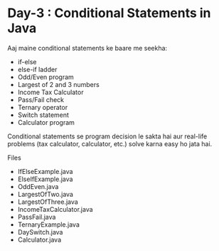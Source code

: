 # Day-3 : Conditional Statements in Java

Aaj maine conditional statements ke baare me seekha:

- if-else
- else-if ladder
- Odd/Even program
- Largest of 2 and 3 numbers
- Income Tax Calculator
- Pass/Fail check
- Ternary operator
- Switch statement
- Calculator program

 
Conditional statements se program decision le sakta hai aur real-life problems (tax calculator, calculator, etc.) solve karna easy ho jata hai.

 Files 
- IfElseExample.java  
- ElseIfExample.java  
- OddEven.java  
- LargestOfTwo.java  
- LargestOfThree.java  
- IncomeTaxCalculator.java  
- PassFail.java  
- TernaryExample.java  
- DaySwitch.java  
- Calculator.java  

